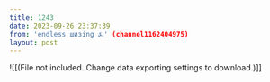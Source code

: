 ```yaml
---
title: 1243
date: 2023-09-26 23:37:39
from: 'endless шизing ⍼' (channel1162404975)
layout: post
---
```


![[(File not included. Change data exporting settings to download.)]]


